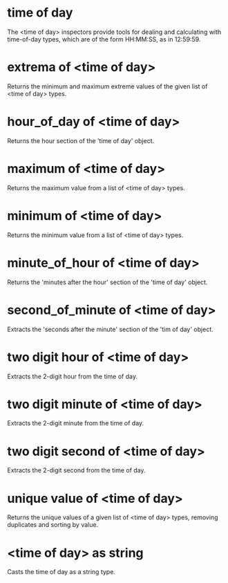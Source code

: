 # time of day

The &lt;time of day&gt; inspectors provide tools for dealing and calculating with time-of-day types, which are of the form HH:MM:SS, as in 12:59:59.

# extrema of &lt;time of day&gt;

Returns the minimum and maximum extreme values of the given list of &lt;time of day&gt; types.

# hour_of_day of &lt;time of day&gt;

Returns the hour section of the &#39;time of day&#39; object.

# maximum of &lt;time of day&gt;

Returns the maximum value from a list of &lt;time of day&gt; types.

# minimum of &lt;time of day&gt;

Returns the minimum value from a list of &lt;time of day&gt; types.

# minute_of_hour of &lt;time of day&gt;

Returns the &#39;minutes after the hour&#39; section of the &#39;time of day&#39; object.

# second_of_minute of &lt;time of day&gt;

Extracts the &#39;seconds after the minute&#39; section of the &#39;tim of day&#39; object.

# two digit hour of &lt;time of day&gt;

Extracts the 2-digit hour from the time of day.

# two digit minute of &lt;time of day&gt;

Extracts the 2-digit minute from the time of day.

# two digit second of &lt;time of day&gt;

Extracts the 2-digit second from the time of day.

# unique value of &lt;time of day&gt;

Returns the unique values of a given list of &lt;time of day&gt; types, removing duplicates and sorting by value.

# &lt;time of day&gt; as string

Casts the time of day as a string type.
